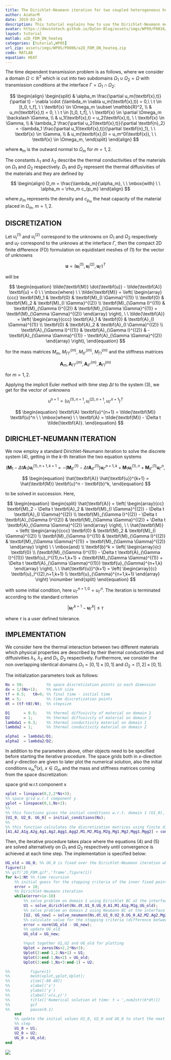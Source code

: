 ```yaml
---
title: The Dirichlet-Neumann iteration for two coupled heterogeneous heat equations
author: AzaharM
date: 2019-03-26
description: This tutorial explains how to use the Dirichlet-Neumann method to coordinate the numerical solutions of two linear heat equations with strong jumps in the material coefficients accross a common interface.
avatar: https://deustotech.github.io/DyCon-Blog/assets/imgs/WP99/P0016/2D_FDM.gif
layout: tutorial
matlab: a2D_FDM_DN_heateq
categories: [tutorial,WP05]
url_zip: assets/imgs/WP05/P0006/a2D_FDM_DN_heateq.zip
code: MATLAB
equation: HEAT
---
```


The time dependent transmission problem is as follows, where we consider a domain $\Omega \subset \mathbb{R}^2$ which is cut into two subdomains $\Omega_1 \cup \Omega_2 = \Omega$ with transmission conditions at the interface $\Gamma = \Omega_1 \cap \Omega_2$:


$$ \begin{align} \begin{split} & \alpha_m \frac{\partial u_m(\textbf{x},t)}{\partial t} - \nabla \cdot (\lambda_m  \nabla u_m(\textbf{x},t)) = 0,\  \  t \in [t_0, t_f],  \  \  \textbf{x} \in \Omega_m \subset \mathbb{R}^2, \\ & u_m(\textbf{x},t) = 0, \  \  t \in [t_0, t_f], \  \  \textbf{x} \in \partial \Omega_m \backslash \Gamma, \\ & u_1(\textbf{x},t) = u_2(\textbf{x},t), \  \  \textbf{x} \in \Gamma, \\ & \lambda_2 \frac{\partial u_2(\textbf{x},t)}{\partial \textbf{n}_2} = -\lambda_1 \frac{\partial u_1(\textbf{x},t)}{\partial \textbf{n}_1}, \  \  \textbf{x} \in \Gamma, \\ & u_m(\textbf{x},0) = u_m^0(\textbf{x}), \  \  \textbf{x} \in \Omega_m, \end{split} \end{align} $$


where $\textbf{n}_m$ is the outward normal to $\Omega_m$ for $m=1,2$.


The constants $\lambda_1$ and $\lambda_2$ describe the thermal conductivities of the materials on $\Omega_1$ and $\Omega_2$ respectively. $D_1$ and $D_2$ represent the thermal diffusivities of the materials and they are defined by


$$ \begin{align} D_m = \frac{\lambda_m}{\alpha_m}, \  \  \mbox{with} \  \  \alpha_m = \rho_m c_{p_m} \end{align} $$


where $\rho_m$ represents the density and $c_{p_m}$ the heat capacity of the material placed in $\Omega_m$, $m=1,2$.

## DISCRETIZATION


Let $u_I^{(1)}$ and $u_I^{(2)}$ correspond to the unknowns on $\Omega_1$ and $\Omega_2$ respectively and $u_{\Gamma}$ correspond to the unknows at the interface $\Gamma$, then the compact 2D finite difference (FD) formulation on equidistant meshes of (1) for the vector of unknowns


$$ \textbf{u} = (\textbf{u}_I^{(1)}, \textbf{u}_I^{(2)}, \textbf{u}_{\Gamma})^T $$


will be


$$ \begin{equation} \tilde{\textbf{M}} \dot{\textbf{u}} - \tilde{\textbf{A}} \textbf{u} = 0 \  \  \mbox{where} \  \  \tilde{\textbf{M}} = \left( \begin{array}{ccc} \textbf{M}_1 & \textbf{0} & \textbf{M}_{I \Gamma}^{(1)} \\ \textbf{0} & \textbf{M}_2 & \textbf{M}_{I \Gamma}^{(2)} \\ \textbf{M}_{\Gamma I}^{(1)} & \textbf{M}_{\Gamma I}^{(2)} & \textbf{M}_{\Gamma \Gamma}^{(1)} + \textbf{M}_{\Gamma \Gamma}^{(2)} \end{array} \right), \  \  \tilde{\textbf{A}} = \left( \begin{array}{ccc} \textbf{A}_1 & \textbf{0} & \textbf{A}_{I \Gamma}^{(1)} \\ \textbf{0} & \textbf{A}_2 & \textbf{A}_{I \Gamma}^{(2)} \\ \textbf{A}_{\Gamma I}^{(1)} & \textbf{A}_{\Gamma I}^{(2)} & -\textbf{A}_{\Gamma \Gamma}^{(1)} - \textbf{A}_{\Gamma \Gamma}^{(2)} \end{array} \right), \end{equation} $$


for the mass matrices $M_m$, $M_{\Gamma \Gamma}^{(m)}$, $M_{I \Gamma}^{(m)}$, $M_{\Gamma I}^{(m)}$ and the stiffness matrices


$$\textbf{A}_m, \textbf{A}_{\Gamma \Gamma}^{(m)}, \textbf{A}_{I \Gamma}^{(m)}, \textbf{A}_{\Gamma I}^{(m)} $$


for $m=1,2$.


Applying the implicit Euler method with time step $\Delta t$ to the system (3), we get for the vector of unknowns


$$ u^{n+1} = (u_I^{(1),n+1}, u_I^{(2),n+1}, u_{\Gamma}^{n+1})^T$$


$$ \begin{equation} \textbf{A} \textbf{u}^{n+1} = \tilde{\textbf{M}} \textbf{u}^n \  \  \mbox{where} \  \  \textbf{A} = \tilde{\textbf{M}} - \Delta t \tilde{\textbf{A}}. \end{equation} $$

## DIRICHLET-NEUMANN ITERATION


We now employ a standard Dirichlet-Neumann iteration to solve the discrete system (4), getting in the $k$-th iteration the two equation systems


$$ \begin{equation} (\textbf{M}_1 - \Delta t \textbf{A}_1) \textbf{u}_I^{(1),n+1,k+1} = -(\textbf{M}_{I \Gamma}^{(1)} - \Delta t \textbf{A}_{I \Gamma}^{(1)}) \textbf{u}_{\Gamma}^{n+1,k} + \textbf{M}_1 \textbf{u}_I^{(1),n} + \textbf{M}_{I \Gamma}^{(1)} \textbf{u}_{\Gamma}^n, \end{equation} $$


$$ \begin{equation} \hat{\textbf{A}} \hat{\textbf{u}}^{k+1} = \hat{\textbf{M}} \textbf{u}^n - \textbf{b}^k, \end{equation} $$


to be solved in succession. Here,


$$ \begin{equation} \begin{split} \hat{\textbf{A}} = \left( \begin{array}{cc} \textbf{M}_2 - \Delta t \textbf{A}_2 & \textbf{M}_{I \Gamma}^{(2)} - \Delta t \textbf{A}_{I \Gamma}^{(2)} \\ \textbf{M}_{\Gamma I}^{(2)} - \Delta t \textbf{A}_{\Gamma I}^{(2)} & \textbf{M}_{\Gamma \Gamma}^{(2)} + \Delta t \textbf{A}_{\Gamma \Gamma}^{(2)} \end{array} \right), \  \  \hat{\textbf{M}} = \left( \begin{array}{ccc} \textbf{0} & \textbf{M}_2 & \textbf{M}_{I \Gamma}^{(2)} \\ \textbf{M}_{\Gamma I}^{(1)} & \textbf{M}_{\Gamma I}^{(2)} & \textbf{M}_{\Gamma \Gamma}^{(1)} + \textbf{M}_{\Gamma \Gamma}^{(2)} \end{array} \right) \  \  \mbox{and} \\ \textbf{b}^k = \left( \begin{array}{c} \textbf{0} \\ (\textbf{M}_{\Gamma I}^{(1)} - \Delta t \textbf{A}_{\Gamma I}^{(1)}) \textbf{u}_I^{(1),n+1,k+1} + (\textbf{M}_{\Gamma \Gamma}^{(1)} + \Delta t \textbf{A}_{\Gamma \Gamma}^{(1)}) \textbf{u}_{\Gamma}^{n+1,k} \end{array} \right),  \  \  \hat{\textbf{u}}^{k+1} = \left( \begin{array}{c} \textbf{u}_I^{(2),n+1,k+1} \\ \textbf{u}_{\Gamma}^{n+1,k+1} \end{array} \right) \nonumber \end{split} \end{equation} $$


with some initial condition, here $u_{\Gamma}^{n+1,0} = u_{\Gamma}^{n}$. The iteration is terminated according to the standard criterion


$$ \vert \textbf{u}_{\Gamma}^{k+1} - \textbf{u}_{\Gamma}^k \vert \leq \tau $$


where $\tau$ is a user defined tolerance.

## IMPLEMENTATION


We consider here the thermal interaction between two different materials which physical properties are described by their thermal conductivities and diffusivities $\lambda_1$, $\lambda_2$ and $D_1$, $D_2$ respectively. Furthermore, we consider the non overlapping identical domains $\Omega_1 = [0,1] \times [0,1]$ and $\Omega_2 = [1,2] \times [0,1]$.


The initialization parameters look as follows:

```matlab
Ns = 50;          %% space discretization points in each dimension
dx = 1/(Ns+1);    %% mesh size
tf = 0.5;   t0=0; %% final time - initial time
Nt = 5;           %% time discretization points
dt = (tf-t0)/Nt;  %% stepsize
```

```matlab
D1      = 0.5;    %% thermal diffusivity of material on domain 1
D2      = 1;      %% thermal diffusivity of material on domain 2
lambda1 = 0.3;    %% thermal conductivity material on domain 1
lambda2 = 1;      %% thermal conductivity material on domain 2
```

```matlab
alpha1  = lambda1/D1;
alpha2  = lambda2/D2;
```


In addition to the parameters above, other objects need to be specified before starting the iterative procedure. The space grids both in $x$-direction and $y$-direction are given to later plot the numerical solution, also the initial conditions $u_m^0(x)$, $x \in \Omega_m$ and the mass and stiffness matrices coming from the space discretization:


space grid w.r.t component x

```matlab
xplot = linspace(0,2,2*Ns+3);
%% space grid w.r.t component y
yplot = linspace(0,1,Ns+2);
%%
%% this functions gives the initial conditions w.r.t. domain 1 (U1_0), domain 2 (U2_0) and interface unknowns (UG_0).
[U1_0, U2_0, UG_0] = initial_conditions(Ns);
%%
%% this function calculates the discretization matrices using finite differences
[A1,A2,A1g,A2g,Ag1,Ag2,Agg1,Agg2,M1,M2,M1g,M2g,Mg1,Mg2,Mgg1,Mgg2] = compute_matrices(Ns,lambda1,lambda2,alpha1,alpha2);
```


Then, the iterative procedure takes place where the equations (4) and (5) are solved alternatively on $\Omega_1$ and $\Omega_2$ respectively until convergence is achieved at each time step. The implementation is specified below:

```matlab
UG_old = UG_0; %% UG_0 is fixed over the Dirichlet-Neumann iteration while UG_old is being updated
figure(1)
%% gif('2D_FDM.gif','frame',figure(1))
for k=1:Nt %% time recursion
    %% initial guess for the stopping criteria of the inner fixed point iteration
    error = 10;
    %% Dirichlet-Neumann iteration
    while(error>1e-10)
        %% solve problem on domain 1 using Dirichlet BC at the interface
        U1 = solve_dirichlet(Ns,dt,U1_0,UG_0,A1,M1,A1g,M1g,UG_old);
        %% solve problem on domain 2 using Neumann BC at the interface
        [U2, UG_new] = solve_neumann(Ns,dt,U1_0,U2_0,UG_0,A2,M2,Ag2,Mg2,A2g,M2g,Agg1,Agg2,Mgg1,Mgg2,Ag1,Mg1,U1,UG_old);
        %% calculate value for the stopping criteria (difference between two consecutive iterates at the interface)
        error = norm(UG_old - UG_new);
        %% update UG_old
        UG_old = UG_new;

        %%put together U1,U2 and UG_old for plotting
        Uplot = zeros(Ns+2,2*Ns+3);
        Uplot(2:end-1,2:Ns+1) = U1;
        Uplot(2:end-1,Ns+2) = UG_old;
        Uplot(2:end-1,Ns+3:end-1) = U2;

%%         figure(1)
%%         mesh(xplot,yplot,Uplot);
%%         zlim([-80 40])
%%         xlabel('x')
%%         ylabel('y')
%%         zlabel('u(x,y)')
%%         title(['Numerical solution at time: t = ',num2str(k*dt)])
%%         gif
%%         pause(0.1)
    end
    %% update the initial values U1_0, U2_0 and UG_0 to start the next time
    %% step
    U1_0 = U1;
    U2_0 = U2;
    UG_0 = UG_old;
end
```


![]({{site.url}}{{site.baseurl}}/assets/imgs/WP05/P0006/2D_FDM.gif)

